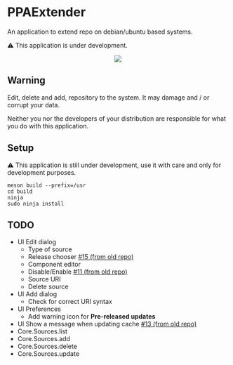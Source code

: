 # PPAExtender
An application to extend repo on debian/ubuntu based systems.

⚠️ This application is under development.

<div align="center">
  <img src="https://raw.githubusercontent.com/linuxhubit/ppaextender/master/data/screenshot.png">
</div>

## Warning
Edit, delete and add, repository to the system. It may damage and / or corrupt your data.

Neither you nor the developers of your distribution are responsible for what you do with this application.

## Setup
⚠️ This application is still under development, use it with care and only for development purposes.
```
meson build --prefix=/usr
cd build
ninja
sudo ninja install
```

## TODO
* UI Edit dialog
    - Type of source
    - Release chooser [#15 (from old repo)](https://github.com/mirkobrombin/PPAExtender#15)
    - Component editor
    - Disable/Enable [#11 (from old repo)](https://github.com/mirkobrombin/PPAExtender#11)
    - Source URI
    - Delete source
* UI Add dialog
    - Check for correct URI syntax
* UI Preferences
    - Add warning icon for **Pre-released updates**
* UI Show a message when updating cache [#13 (from old repo)](https://github.com/mirkobrombin/PPAExtender#13)
* Core.Sources.list
* Core.Sources.add
* Core.Sources.delete
* Core.Sources.update
